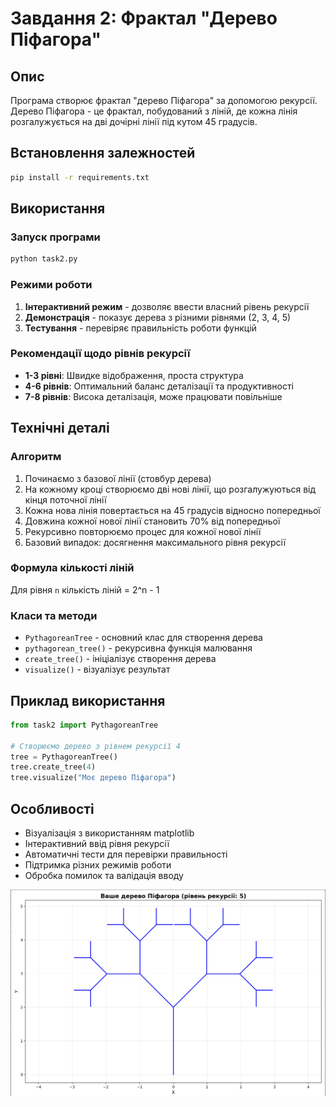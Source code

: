 # Завдання 2: Фрактал "Дерево Піфагора"

## Опис
Програма створює фрактал "дерево Піфагора" за допомогою рекурсії. Дерево Піфагора - це фрактал, побудований з ліній, де кожна лінія розгалужується на дві дочірні лінії під кутом 45 градусів.

## Встановлення залежностей
```bash
pip install -r requirements.txt
```

## Використання

### Запуск програми
```bash
python task2.py
```

### Режими роботи
1. **Інтерактивний режим** - дозволяє ввести власний рівень рекурсії
2. **Демонстрація** - показує дерева з різними рівнями (2, 3, 4, 5)
3. **Тестування** - перевіряє правильність роботи функцій

### Рекомендації щодо рівнів рекурсії
- **1-3 рівні**: Швидке відображення, проста структура
- **4-6 рівнів**: Оптимальний баланс деталізації та продуктивності
- **7-8 рівнів**: Висока деталізація, може працювати повільніше

## Технічні деталі

### Алгоритм
1. Починаємо з базової лінії (стовбур дерева)
2. На кожному кроці створюємо дві нові лінії, що розгалужуються від кінця поточної лінії
3. Кожна нова лінія повертається на 45 градусів відносно попередньої
4. Довжина кожної нової лінії становить 70% від попередньої
5. Рекурсивно повторюємо процес для кожної нової лінії
6. Базовий випадок: досягнення максимального рівня рекурсії

### Формула кількості ліній
Для рівня `n` кількість ліній = 2^n - 1

### Класи та методи
- `PythagoreanTree` - основний клас для створення дерева
- `pythagorean_tree()` - рекурсивна функція малювання
- `create_tree()` - ініціалізує створення дерева
- `visualize()` - візуалізує результат

## Приклад використання
```python
from task2 import PythagoreanTree

# Створюємо дерево з рівнем рекурсії 4
tree = PythagoreanTree()
tree.create_tree(4)
tree.visualize("Моє дерево Піфагора")
```

## Особливості
- Візуалізація з використанням matplotlib
- Інтерактивний ввід рівня рекурсії
- Автоматичні тести для перевірки правильності
- Підтримка різних режимів роботи
- Обробка помилок та валідація вводу


![task2.png](img%2Ftask2.png)